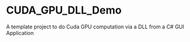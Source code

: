 # CUDA_GPU_DLL_Demo
A template project to do Cuda GPU computation via a DLL from a C# GUI Application
